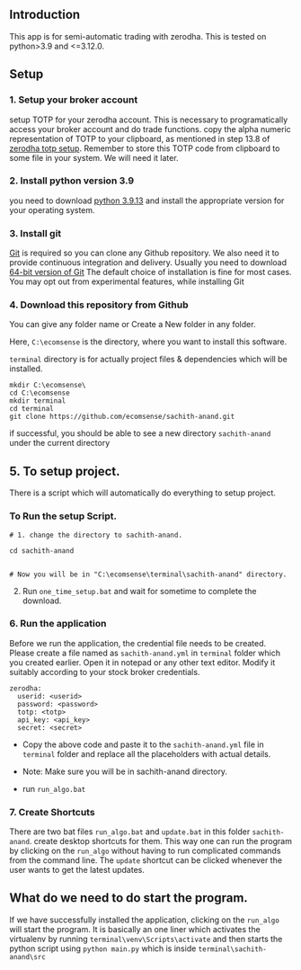 ## Introduction

This app is for semi-automatic trading with zerodha. This is tested on python>3.9 and <=3.12.0.

## Setup

### 1. Setup your broker account

setup TOTP for your zerodha account. This is necessary to programatically access your broker account and do trade functions.
copy the alpha numeric representation of TOTP to your clipboard, as mentioned in step 13.8 of [zerodha totp setup](https://support.zerodha.com/category/your-zerodha-account/login-credentials/login-credentials-of-trading-platforms/articles/time-based-otp-setup). Remember to store this TOTP code from clipboard to some file in your system. We will need it later.

### 2. Install python version 3.9

you need to download [python 3.9.13](https://www.python.org/downloads/release/python-3913/) and install the appropriate version for your operating system.

### 3. Install git

[Git](https://git-scm.com/) is required so you can clone any Github repository. We also need it to provide continuous integration and delivery. Usually you need to download [64-bit version of Git](https://github.com/git-for-windows/git/releases/download/v2.44.0.windows.1/Git-2.44.0-64-bit.exe)
The default choice of installation is fine for most cases. You may opt out from experimental features, while installing Git

### 4. Download this repository from Github

You can give any folder name or Create a New folder in any folder.

Here, `C:\ecomsense` is the directory, where you want to install this software.

`terminal` directory is for actually project files & dependencies which will be installed.

```
mkdir C:\ecomsense\
cd C:\ecomsense
mkdir terminal
cd terminal
git clone https://github.com/ecomsense/sachith-anand.git
```

if successful, you should be able to see a new directory `sachith-anand` under the current directory

## 5. To setup project.

There is a script which will automatically do everything to setup project.

### To Run the setup Script.

```
# 1. change the directory to sachith-anand.

cd sachith-anand


# Now you will be in "C:\ecomsense\terminal\sachith-anand" directory.
```

2. Run `one_time_setup.bat` and wait for sometime to complete the download.

### 6. Run the application

Before we run the application, the credential file needs to be created. Please create a file named as `sachith-anand.yml` in `terminal` folder which you created earlier. Open it in notepad or any other text editor. Modify it suitably according to your stock broker credentials.

```
zerodha:
  userid: <userid>
  password: <password>
  totp: <totp>
  api_key: <api_key>
  secret: <secret>
```

- Copy the above code and paste it to the `sachith-anand.yml` file in `terminal` folder and replace all the placeholders with actual details.

- Note: Make sure you will be in sachith-anand directory.

- run `run_algo.bat`

### 7. Create Shortcuts

There are two bat files `run_algo.bat` and `update.bat` in this folder `sachith-anand`. create desktop shortcuts for them. This way one can run the program by clicking on the `run_algo` without having to run complicated commands from the command line. The `update` shortcut can be clicked whenever the user wants to get the latest updates.

## What do we need to do start the program.

If we have successfully installed the application, clicking on the `run_algo` will start the program. It is basically an one liner which activates the virtualenv by running `terminal\venv\Scripts\activate` and then starts the python script using `python main.py` which is inside `terminal\sachith-anand\src`
